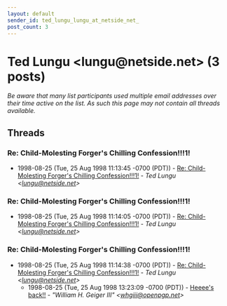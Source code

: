 ```yaml
---
layout: default
sender_id: ted_lungu_lungu_at_netside_net_
post_count: 3
---
```


# Ted Lungu <lungu<span>@</span>netside.net> (3 posts)

_Be aware that many list participants used multiple email addresses over their time active on the list. As such this page may not contain all threads available._

## Threads

### Re: Child-Molesting Forger's Chilling Confession!!!1!
+ 1998-08-25 (Tue, 25 Aug 1998 11:13:45 -0700 (PDT)) - [Re: Child-Molesting Forger's Chilling Confession!!!1!](/archive/1998/08/b97f02f8c8366b1499a93a10a2bdd152a8000f1180f4a11f059694b0d18ea161) - _Ted Lungu \<lungu@netside.net\>_

### Re: Child-Molesting Forger's Chilling Confession!!!1!
+ 1998-08-25 (Tue, 25 Aug 1998 11:14:05 -0700 (PDT)) - [Re: Child-Molesting Forger's Chilling Confession!!!1!](/archive/1998/08/f2f46ab9dc9939a2f2931e5c5872e0797e414c61962491d627e6d8cd57ed35c1) - _Ted Lungu \<lungu@netside.net\>_

### Re: Child-Molesting Forger's Chilling Confession!!!1!
+ 1998-08-25 (Tue, 25 Aug 1998 11:14:38 -0700 (PDT)) - [Re: Child-Molesting Forger's Chilling Confession!!!1!](/archive/1998/08/d1dfc56e80f8e237a5a5f0c3550d58fde7ca635161a6e7adac1eac8a851a7014) - _Ted Lungu \<lungu@netside.net\>_
  + 1998-08-25 (Tue, 25 Aug 1998 13:23:09 -0700 (PDT)) - [Heeee's back!!](/archive/1998/08/edd969f00290cb74b249d31d56a5c0261309dba24fe51224fd2f45bee5d2a981) - _"William H. Geiger III" \<whgiii@openpgp.net\>_

